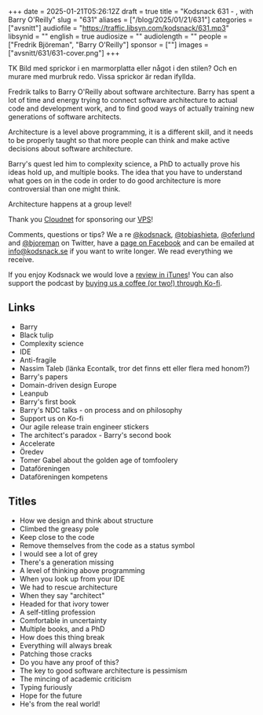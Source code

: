 +++
date = 2025-01-21T05:26:12Z
draft = true
title = "Kodsnack 631 - , with Barry O'Reilly"
slug = "631"
aliases = ["/blog/2025/01/21/631"]
categories = ["avsnitt"]
audiofile = "https://traffic.libsyn.com/kodsnack/631.mp3"
libsynid = ""
english = true
audiosize = ""
audiolength = ""
people = ["Fredrik Björeman", "Barry O'Reilly"]
sponsor = [""]
images = ["avsnitt/631/631-cover.png"]
+++

TK Bild med sprickor i en marmorplatta eller något i den stilen? Och en murare med murbruk redo. Vissa sprickor är redan ifyllda.

Fredrik talks to Barry O'Reilly about software architecture. Barry has spent a lot of time and energy trying to connect software architecture to actual code and development work, and to find good ways of actually training new generations of software architects.

Architecture is a level above programming, it is a different skill, and it needs to be properly taught so that more people can think and make active decisions about software architecture.

Barry's quest led him to complexity science, a PhD to actually prove his ideas hold up, and multiple books. The idea that you have to understand what goes on in the code in order to do good architecture is more controversial than one might think.

Architecture happens at a group level!

Thank you [Cloudnet](http://www.cloudnet.se) for sponsoring our [VPS](http://en.wikipedia.org/wiki/Virtual_private_server)!

Comments, questions or tips? We a	re [@kodsnack](https://www.twitter.com/kodsnack), [@tobiashieta](https://www.twitter.com/tobiashieta), [@oferlund](https://twitter.com/oferlund) and [@bjoreman](https://www.twitter.com/bjoreman) on Twitter, have a [page on Facebook](https://www.facebook.com/kodsnack) and can be emailed at [info@kodsnack.se](mailto:info@kodsnack.se) if you want to write longer. We read everything we receive.

If you enjoy Kodsnack we would love a [review in iTunes](http://itunes.apple.com/se/podcast/kodsnack/id561631498?l=en)! You can also support the podcast by <a href="https://ko-fi.com/kodsnack" rel="payment">buying us a coffee (or two!) through Ko-fi</a>.

## Links ##
* Barry
* Black tulip
* Complexity science
* IDE
* Anti-fragile
* Nassim Taleb (länka Econtalk, tror det finns ett eller flera med honom?)
* Barry's papers
* Domain-driven design Europe
* Leanpub
* Barry's first book
* Barry's NDC talks - on process and on philosophy
* Support us on Ko-fi
* Our agile release train engineer stickers
* The architect's paradox - Barry's second book
* Accelerate
* Öredev
* Tomer Gabel about the golden age of tomfoolery
* Dataföreningen
* Dataföreningen kompetens

## Titles ##
* How we design and think about structure
* Climbed the greasy pole
* Keep close to the code
* Remove themselves from the code as a status symbol
* I would see a lot of grey
* There's a generation missing
* A level of thinking above programming
* When you look up from your IDE
* We had to rescue architecture
* When they say "architect"
* Headed for that ivory tower
* A self-titling profession
* Comfortable in uncertainty
* Multiple books, and a PhD
* How does this thing break
* Everything will always break
* Patching those cracks
* Do you have any proof of this?
* The key to good software architecture is pessimism
* The mincing of academic criticism
* Typing furiously
* Hope for the future
* He's from the real world!